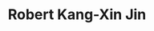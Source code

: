 ---
title: "Robert Kang-Xin Jin"
presenter_id: robert_jin
permalink: /member_full_presentations/robert_jin
layout: member_all_presentations
---